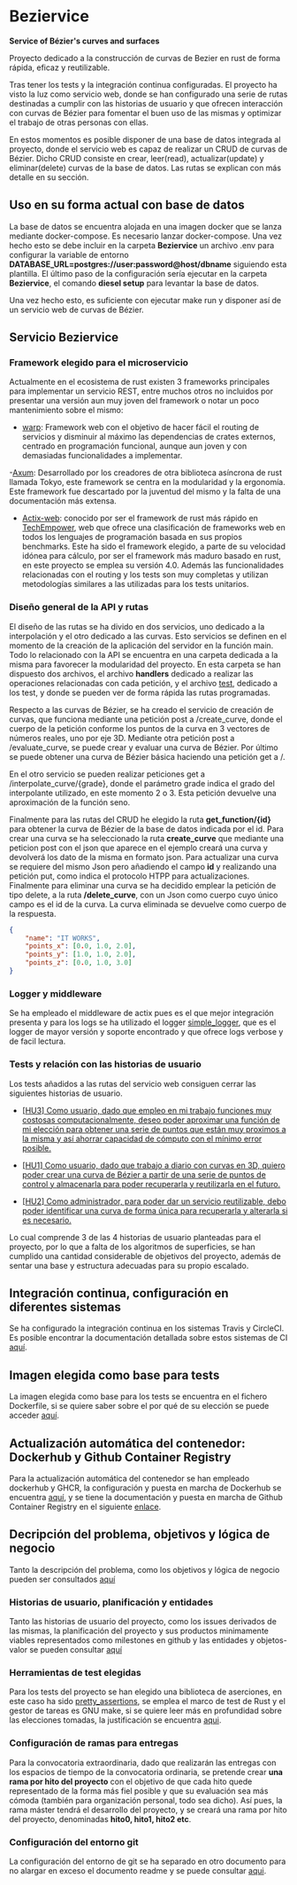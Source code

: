 # Beziervice

__Service of Bézier's curves and surfaces__

Proyecto dedicado a la construcción de curvas de Bezier en rust de forma rápida, eficaz y reutilizable.

Tras tener los tests y la integración continua configuradas. El proyecto ha visto la luz como servicio web, donde se han configurado una serie de rutas destinadas a cumplir con las historias de usuario y que ofrecen interacción con curvas de Bézier para fomentar el buen uso de las mismas y optimizar el trabajo de otras personas con ellas.

En estos momentos es posible disponer de una base de datos integrada al proyecto, donde el servicio web es capaz de realizar un CRUD de curvas de Bézier. Dicho CRUD consiste en crear, leer(read), actualizar(update) y eliminar(delete) curvas de la base de datos. Las rutas se explican con más detalle en su sección.

## Uso en su forma actual con base de datos

La base de datos se encuentra alojada en una imagen docker que se lanza mediante docker-compose.
Es necesario lanzar docker-compose. Una vez hecho esto se debe incluir en la carpeta __Beziervice__ un archivo .env para configurar la variable de entorno __DATABASE_URL=postgres://user:password@host/dbname__ siguiendo esta plantilla. El último paso de la configuración sería ejecutar en la carpeta __Beziervice__, el comando __diesel setup__ para levantar la base de datos.

Una vez hecho esto, es suficiente con ejecutar make run y disponer así de un servicio web de curvas de Bézier.

## Servicio Beziervice

### Framework elegido para el microservicio

Actualmente en el ecosistema de rust existen 3 frameworks principales para implementar un servicio REST, entre muchos otros no incluidos por presentar una versión aun muy joven del framework o notar un poco mantenimiento sobre el mismo:

- [warp](https://crates.io/crates/warp): Framework web con el objetivo de hacer fácil el routing de servicios y disminuir al máximo las dependencias de crates externos, centrado en programación funcional, aunque aun joven y con demasiadas funcionalidades a implementar.

-[Axum](https://crates.io/crates/axum): Desarrollado por los creadores de otra biblioteca asíncrona de rust llamada Tokyo, este framework se centra en la modularidad y la ergonomía. Este framework fue descartado por la juventud del mismo y la falta de una documentación más extensa.

- [Actix-web](https://crates.io/crates/actix-web): conocido por ser el framework de rust más rápido en [TechEmpower](https://www.techempower.com/benchmarks/#section=data-r20), web que ofrece una clasificación de frameworks web en todos los lenguajes de programación basada en sus propios benchmarks. Este ha sido el framework elegido, a parte de su velocidad idónea para cálculo, por ser el framework más maduro basado en rust, en este proyecto se emplea su versión 4.0. Además las funcionalidades relacionadas con el routing y los tests son muy completas y utilizan metodologías similares a las utilizadas para los tests unitarios.

### Diseño general de la API y rutas

El diseño de las rutas se ha divido en dos servicios, uno dedicado a la interpolación y el otro dedicado a las curvas. Esto servicios se definen en el momento de la creación de la aplicación del servidor en la función main. Todo lo relacionado con la API se encuentra en una carpeta dedicada a la misma para favorecer la modularidad del proyecto. En esta carpeta se han dispuesto dos archivos, el archivo __handlers__ dedicado a realizar las operaciones relacionadas con cada petición, y el archivo [test](../../Beziervice/src/api/tests.rs), dedicado a los test, y donde se pueden ver de forma rápida las rutas programadas.

Respecto a las curvas de Bézier, se ha creado el servicio de creación de curvas, que funciona mediante una petición post a /create_curve, donde el cuerpo de la petición conforme los puntos de la curva en 3 vectores de números reales, uno por eje 3D. Mediante otra petición post a /evaluate_curve, se puede crear y evaluar una curva de Bézier. Por último se puede obtener una curva de Bézier básica haciendo una petición get a /.

En el otro servicio se pueden realizar peticiones get a /interpolate_curve/{grade}, donde el parámetro grade indica el grado del interpolante utilizado, en este momento 2 o 3. Esta petición devuelve una aproximación de la función seno.

Finalmente para las rutas del CRUD he elegido la ruta __get_function/{id}__ para obtener la curva de Bézier de la base de datos indicada por el id. Para crear una curva se ha seleccionado la ruta __create_curve__ que mediante una peticion post con el json que aparece en el ejemplo creará una curva y devolverá los dato de la misma en formato json. Para actualizar una curva se requiere del mismo Json pero añadiendo el campo __id__ y realizando una petición put, como indica el protocolo HTPP para actualizaciones. Finalmente para eliminar una curva se ha decidido emplear la petición de tipo delete, a la ruta __/delete_curve__, con un Json como cuerpo cuyo único campo es el id de la curva. La curva eliminada se devuelve como cuerpo de la respuesta. 

``` json
{
    "name": "IT WORKS",
    "points_x": [0.0, 1.0, 2.0],
    "points_y": [1.0, 1.0, 2.0],
    "points_z": [0.0, 1.0, 3.0]
}
```

### Logger y middleware

Se ha empleado el middleware de actix pues es el que mejor integración presenta y para los logs se ha utilizado el logger [simple_logger](https://crates.io/crates/simple_logger), que es el logger de mayor versión y soporte encontrado y que ofrece logs verbose y de facil lectura.

### Tests y relación con las historias de usuario

Los tests añadidos a las rutas del servicio web consiguen cerrar las siguientes historias de usuario.

- [[HU3] Como usuario, dado que empleo en mi trabajo funciones muy costosas computacionalmente, deseo poder aproximar una función de mi elección para obtener una serie de puntos que están muy proximos a la misma y así ahorrar capacidad de cómputo con el mínimo error posible.](https://github.com/ajalba/beziervice/issues/3)

- [[HU1] Como usuario, dado que trabajo a diario con curvas en 3D, quiero poder crear una curva de Bézier a partir de una serie de puntos de control y almacenarla para poder recuperarla y reutilizarla en el futuro.](https://github.com/ajalba/beziervice/issues/1)

- [[HU2] Como administrador, para poder dar un servicio reutilizable, debo poder identificar una curva de forma única para recuperarla y alterarla si es necesario.](https://github.com/ajalba/beziervice/issues/2)

Lo cual comprende 3 de las 4 historias de usuario planteadas para el proyecto, por lo que a falta de los algoritmos de superficies, se han cumplido una cantidad considerable de objetivos del proyecto, además de sentar una base y estructura adecuadas para su propio escalado.

## Integración continua, configuración en diferentes sistemas

Se ha configurado la integración continua en los sistemas Travis y CircleCI. Es posible encontrar la documentación detallada sobre estos sistemas de CI [aquí](./docs/hito4/documentacion-ci.md).

## Imagen elegida como base para tests

La imagen elegida como base para los tests se encuentra en el fichero Dockerfile, si se quiere saber sobre el por qué de su elección se puede acceder [aquí](./docs/hito3/documentacion-dockerfile.md).

## Actualización automática del contenedor: Dockerhub y Github Container Registry

Para la actualización automática del contenedor se han empleado dockerhub y GHCR, la configuración y puesta en marcha de Dockerhub se encuentra [aquí](./docs/hito3/documentacion-dockerhub.md), y se tiene la documentación y puesta en marcha de Github Container Registry en el siguiente [enlace](./docs/hito3/documentacion-ghcr.md).

## Decripción del problema, objetivos y lógica de negocio

Tanto la descripción del problema, como los objetivos y lógica de negocio pueden ser consultados [aquí](./docs/hito0/objetivo-logica-negocio.md)

### Historias de usuario, planificación y entidades

Tanto las historias de usuario del proyecto, como los issues derivados de las mismas, la planificación del proyecto y sus productos minimamente viables representados como milestones en github y las entidades y objetos-valor se pueden consultar [aquí](./docs/hito1/planificacion-us-entidades.md)

### Herramientas de test elegidas

Para los tests del proyecto se han elegido una biblioteca de aserciones, en este caso ha sido [pretty_assertions](https://github.com/colin-kiegel/rust-pretty-assertions), se emplea el marco de test de Rust y el gestor de tareas es GNU make, si se quiere leer más en profundidad sobre las elecciones tomadas, la justificación se encuentra [aqui](./docs/hito2/justificacion-herramientas.md).

### Configuración de ramas para entregas

Para la convocatoria extraordinaria, dado que realizarán las entregas con los espacios de tiempo de la convocatoria ordinaria, se pretende crear __una rama por hito del proyecto__ con el objetivo de que cada hito quede representado de la forma más fiel posible y que su evaluación sea más cómoda (también para organización personal, todo sea dicho). Así pues, la rama máster tendrá el desarrollo del proyecto, y se creará una rama por hito del proyecto, denominadas __hito0, hito1, hito2 etc__.

### Configuración del entorno git

La configuración del entorno de git se ha separado en otro documento para no alargar en exceso el documento readme y se puede consultar [aqui](./docs/hito0/configuracion-entorno-git.md).
